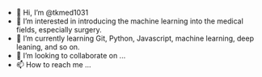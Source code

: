 - 👋 Hi, I’m @tkmed1031
- 👀 I’m interested in introducing the machine learning into the medical fields, especially surgery.
- 🌱 I’m currently learning Git, Python, Javascript, machine learning, deep leaning, and so on.
- 💞️ I’m looking to collaborate on ...
- 📫 How to reach me ...

<!---
tkmed1031/tkmed1031 is a ✨ special ✨ repository because its `README.md` (this file) appears on your GitHub profile.
You can click the Preview link to take a look at your changes.
--->
